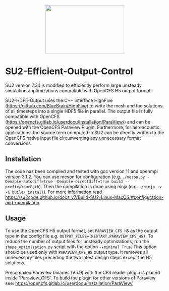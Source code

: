 <p align="center">
<img width="250" height="154" src="Common/doc/logoSU2small.png">
</p>


# SU2-Efficient-Output-Control 
SU2 version 7.3.1 is modified to efficiently perform large unsteady simulations/optimizations compatible with OpenCFS H5 output format.

SU2-HDF5-Output uses the C++ interface HighFive (https://github.com/BlueBrain/HighFive) to write the mesh and the solutions of all timesteps into a single HDF5 file in parallel. The output file is fully compatible with OpenCFS (https://opencfs.gitlab.io/userdocu/Installation/ParaView/) and can be opened with the OpenCFS Paraview Plugin. Furthermore, for aeroacoustic applications, the source term computed in SU2 can be directly written to the OpenCFS native input file circumventing any unnecessary format conversions.


Installation
------------
The code has been compiled and tested with gcc version 11 and openmpi version 3.1.2.
You can use meson for configuration (e.g. `./meson.py -Denable-autodiff=true -Denable-directdiff=true build --prefix=YourPath`). Then the compilation is done using ninja (e.g. `./ninja -v -C build/ install`). For more information read https://su2code.github.io/docs_v7/Build-SU2-Linux-MacOS/#configuration-and-compilation


Usage
------------
To use the OpenCFS H5 output format, set `PARAVIEW_CFS_H5` as the output type in the config file e.g. `OUTPUT_FILES=(RESTART,PARAVIEW_CFS_H5)`.
To reduce the number of output files for unsteady optimizations, run the `shape_optimization.py` script with the option `--minimal True`. This option should be used only with `PARAVIEW_CFS_H5` output type. It removes all unnecessary files preceding the two latest design steps except the H5 solutions.

Precompiled Paraview binaries (V5.9) with the CFS reader plugin is placed inside 'Paraview_CFS'. To build the plugin for other versions of Paraview see: https://opencfs.gitlab.io/userdocu/Installation/ParaView/


